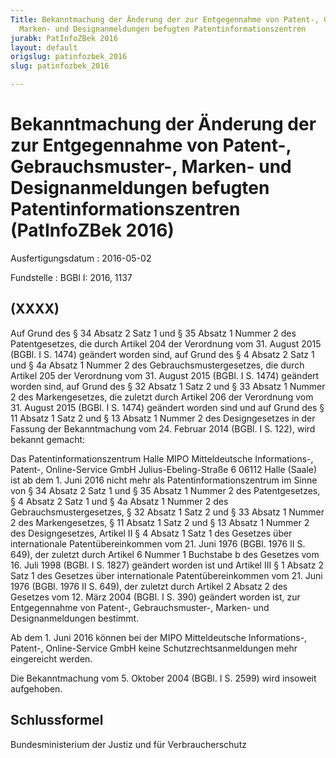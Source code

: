 ```yaml
---
Title: Bekanntmachung der Änderung der zur Entgegennahme von Patent-, Gebrauchsmuster-,
  Marken- und Designanmeldungen befugten Patentinformationszentren
jurabk: PatInfoZBek 2016
layout: default
origslug: patinfozbek_2016
slug: patinfozbek_2016

---
```


# Bekanntmachung der Änderung der zur Entgegennahme von Patent-, Gebrauchsmuster-, Marken- und Designanmeldungen befugten Patentinformationszentren (PatInfoZBek 2016)

Ausfertigungsdatum
:   2016-05-02

Fundstelle
:   BGBl I: 2016, 1137


## (XXXX)

Auf Grund des § 34 Absatz 2 Satz 1 und § 35 Absatz 1 Nummer 2 des
Patentgesetzes, die durch Artikel 204 der Verordnung vom 31. August
2015 (BGBl. I S. 1474) geändert worden sind, auf Grund des § 4 Absatz
2 Satz 1 und § 4a Absatz 1 Nummer 2 des Gebrauchsmustergesetzes, die
durch Artikel 205 der Verordnung vom 31. August 2015 (BGBl. I S. 1474)
geändert worden sind, auf Grund des § 32 Absatz 1 Satz 2 und § 33
Absatz 1 Nummer 2 des Markengesetzes, die zuletzt durch Artikel 206
der Verordnung vom 31. August 2015 (BGBl. I S. 1474) geändert worden
sind und auf Grund des § 11 Absatz 1 Satz 2 und § 13 Absatz 1 Nummer 2
des Designgesetzes in der Fassung der Bekanntmachung vom 24. Februar
2014 (BGBl. I S. 122), wird bekannt gemacht:

Das
Patentinformationszentrum Halle
MIPO Mitteldeutsche Informations-, Patent-, Online-Service GmbH
Julius-Ebeling-Straße 6
06112 Halle (Saale)
ist ab dem 1. Juni 2016 nicht mehr als Patentinformationszentrum im
Sinne von § 34 Absatz 2 Satz 1 und § 35 Absatz 1 Nummer 2 des
Patentgesetzes, § 4 Absatz 2 Satz 1 und § 4a Absatz 1 Nummer 2 des
Gebrauchsmustergesetzes, § 32 Absatz 1 Satz 2 und § 33 Absatz 1 Nummer
2 des Markengesetzes, § 11 Absatz 1 Satz 2 und § 13 Absatz 1 Nummer 2
des Designgesetzes, Artikel II § 4 Absatz 1 Satz 1 des Gesetzes über
internationale Patentübereinkommen vom 21. Juni 1976 (BGBl. 1976 II S.
649), der zuletzt durch Artikel 6 Nummer 1 Buchstabe b des Gesetzes
vom 16. Juli 1998 (BGBl. I S. 1827) geändert worden ist und Artikel
III § 1 Absatz 2 Satz 1 des Gesetzes über internationale
Patentübereinkommen vom 21. Juni 1976 (BGBl. 1976 II S. 649), der
zuletzt durch Artikel 2 Absatz 2 des Gesetzes vom 12. März 2004 (BGBl.
I S. 390) geändert worden ist, zur Entgegennahme von Patent-,
Gebrauchsmuster-, Marken- und Designanmeldungen bestimmt.

Ab dem 1. Juni 2016 können bei der MIPO Mitteldeutsche Informations-,
Patent-,              Online-Service GmbH keine
Schutzrechtsanmeldungen mehr eingereicht werden.

Die Bekanntmachung vom 5. Oktober 2004 (BGBl. I S. 2599) wird insoweit
aufgehoben.


## Schlussformel

Bundesministerium der Justiz und für Verbraucherschutz

